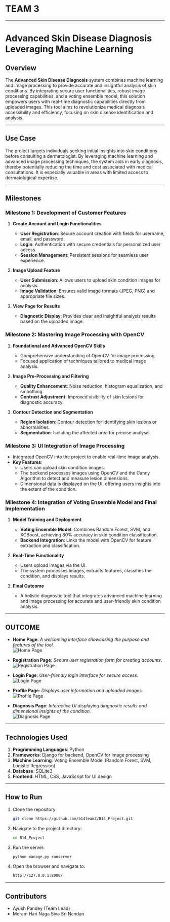 # **TEAM 3**

---

# **Advanced Skin Disease Diagnosis Leveraging Machine Learning**

## **Overview**
The **Advanced Skin Disease Diagnosis** system combines machine learning and image processing to provide accurate and insightful analysis of skin conditions. By integrating secure user functionalities, robust image processing capabilities, and a voting ensemble model, this solution empowers users with real-time diagnostic capabilities directly from uploaded images. This tool aims to revolutionize medical diagnosis accessibility and efficiency, focusing on skin disease identification and analysis.

---

## **Use Case**
The project targets individuals seeking initial insights into skin conditions before consulting a dermatologist. By leveraging machine learning and advanced image processing techniques, the system aids in early diagnosis, thereby potentially reducing the time and cost associated with medical consultations. It is especially valuable in areas with limited access to dermatological expertise.

---

## **Milestones**

### **Milestone 1: Development of Customer Features**
1. **Create Account and Login Functionalities**
   - **User Registration**: Secure account creation with fields for username, email, and password.
   - **Login**: Authentication with secure credentials for personalized user access.
   - **Session Management**: Persistent sessions for seamless user experience.

2. **Image Upload Feature**
   - **User Submission**: Allows users to upload skin condition images for analysis.
   - **Image Validation**: Ensures valid image formats (JPEG, PNG) and appropriate file sizes.

3. **View Page for Results**
   - **Diagnostic Display**: Provides clear and insightful analysis results based on the uploaded image.


### **Milestone 2: Mastering Image Processing with OpenCV**
1. **Foundational and Advanced OpenCV Skills**
   - Comprehensive understanding of OpenCV for image processing.
   - Focused application of techniques tailored to medical image analysis.

2. **Image Pre-Processing and Filtering**
   - **Quality Enhancement**: Noise reduction, histogram equalization, and smoothing.
   - **Contrast Adjustment**: Improved visibility of skin lesions for diagnostic accuracy.

3. **Contour Detection and Segmentation**
   - **Region Isolation**: Contour detection for identifying skin lesions or abnormalities.
   - **Segmentation**: Isolating the affected area for precise analysis.


### **Milestone 3: UI Integration of Image Processing**
- Integrated OpenCV into the project to enable real-time image analysis.
- **Key Features**:
  - Users can upload skin condition images.
  - The backend processes images using OpenCV and the Canny Algorithm to detect and measure lesion dimensions.
  - Dimensional data is displayed on the UI, offering users insights into the extent of the condition.


### **Milestone 4: Integration of Voting Ensemble Model and Final Implementation**
1. **Model Training and Deployment**
   - **Voting Ensemble Model**: Combines Random Forest, SVM, and XGBoost, achieving 80% accuracy in skin condition classification.
   - **Backend Integration**: Links the model with OpenCV for feature extraction and classification.

2. **Real-Time Functionality**
   - Users upload images via the UI.
   - The system processes images, extracts features, classifies the condition, and displays results.
   
3. **Final Outcome**
   - A holistic diagnostic tool that integrates advanced machine learning and image processing for accurate and user-friendly skin condition analysis.

---

## **OUTCOME**

- **Home Page**: _A welcoming interface showcasing the purpose and features of the tool._  
  ![Home Page](/resultOutcome/home.png)

- **Registration Page**: _Secure user registration form for creating accounts._  
  ![Registration Page](/resultOutcome/register.png)

- **Login Page**: _User-friendly login interface for secure access._  
  ![Login Page](/resultOutcome/login.png)

- **Profile Page**: _Displays user information and uploaded images._  
  ![Profile Page](/resultOutcome/profile.png)

- **Diagnosis Page**: _Interactive UI displaying diagnostic results and dimensional insights of the condition._  
  ![Diagnosis Page](/resultOutcome/dignosis.png)

---

## **Technologies Used**
1. **Programming Languages**: Python
2. **Frameworks**: Django for backend, OpenCV for image processing
3. **Machine Learning**: Voting Ensemble Model (Random Forest, SVM, Logistic Regression)
4. **Database**: SQLite3
5. **Frontend**: HTML, CSS, JavaScript for UI design

---

## **How to Run**
1. Clone the repository:
   ```bash
   git clone https://github.com/b14team3/B14_Project.git

2. Navigate to the project directory:
   ```bash
   cd B14_Project

3. Run the server:
   ```bash
   python manage.py runserver

4. Open the browser and navigate to:
   ```bash
   http://127.0.0.1:8000/

---

## **Contributors**

- Ayush Pandey (Team Lead)
- Moram Hari Naga Siva Sri Nandan
